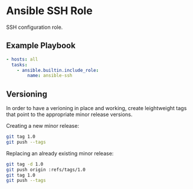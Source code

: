 Ansible SSH Role
=================

SSH configuration role.

## Example Playbook

```yaml
- hosts: all
  tasks:
    - ansible.builtin.include_role:
        name: ansible-ssh
```

## Versioning

In order to have a verioning in place and working, create leightweight tags that point to the appropriate minor release versions.

Creating a new minor release:

```bash
git tag 1.0
git push --tags
```

Replacing an already existing minor release:

```bash
git tag -d 1.0
git push origin :refs/tags/1.0
git tag 1.0
git push --tags
```
